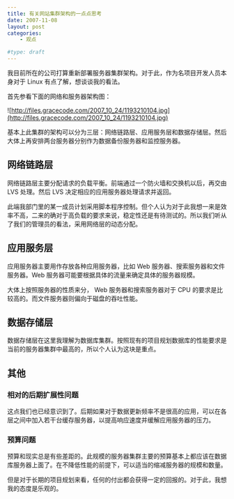 ```yaml
---
title: 有关网站集群架构的一点点思考
date: 2007-11-08
layout: post
categories:
    - 观点

#type: draft
---
```


我目前所在的公司打算重新部署服务器集群架构。对于此，作为名项目开发人员本身对于 Linux 有点了解，想谈谈我的看法。

首先参看下面的网络和服务器架构图：

![http://files.gracecode.com/2007_10_24/1193210104.jpg](http://files.gracecode.com/2007_10_24/1193210104.jpg)

基本上此集群的架构可以分为三层：网络链路层、应用服务层和数据存储层。然后大体上再安排两台服务器分别作为数据备份服务器和监控服务器。


## 网络链路层

网络链路层主要分配请求的负载平衡。前端通过一个防火墙和交换机以后，再交由 LVS 处理。然后 LVS 决定相应的应用服务器处理请求并返回。

此端我部门里的某一成员计划采用脚本程序控制。但个人认为对于此我想一来是效率不高，二来的确对于高负载的要求来说，稳定性还是有待测试的。所以我们听从了我们的管理员的看法，采用网络层的动态分配。


## 应用服务层

应用服务器主要用作存放各种应用服务器，比如 Web 服务器、搜索服务器和文件服务器。Web 服务器可能要根据具体的流量来确定具体的服务器规模。

大体上按照服务器的性质来分， Web 服务器和搜索服务器对于 CPU 的要求是比较高的。而文件服务器则偏向于磁盘的吞吐性能。


## 数据存储层

数据存储层在这里我理解为数据库集群。按照现有的项目规划数据库的性能要求是当前的服务器集群中最高的，所以个人认为这块是重点。


## 其他


### 相对的后期扩展性问题

这点我们也已经意识到了。后期如果对于数据更新频率不是很高的应用，可以在各层之间中加入若干台缓存服务器，以提高响应速度并缓解应用服务器的压力。


### 预算问题

预算和现实总是有些差距的。此规模的服务器集群主要的预算基本上都应该在数据库服务器上面了。在不降低性能的前提下，可以适当的缩减服务器的规模和数量。

但是对于长期的项目规划来看，任何的付出都会获得一定的回报的。对于此，我想我的态度是乐观的。
